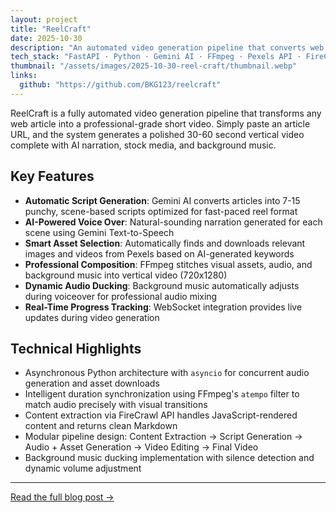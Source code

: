 ```yaml
---
layout: project
title: "ReelCraft"
date: 2025-10-30
description: "An automated video generation pipeline that converts web articles into engaging 30-60 second vertical videos using Gemini AI, Pexels, and FFmpeg."
tech_stack: "FastAPI · Python · Gemini AI · FFmpeg · Pexels API · FireCrawl"
thumbnail: "/assets/images/2025-10-30-reel-craft/thumbnail.webp"
links:
  github: "https://github.com/BKG123/reelcraft"
---
```


ReelCraft is a fully automated video generation pipeline that transforms any web article into a professional-grade short video. Simply paste an article URL, and the system generates a polished 30-60 second vertical video complete with AI narration, stock media, and background music.

## Key Features

- **Automatic Script Generation**: Gemini AI converts articles into 7-15 punchy, scene-based scripts optimized for fast-paced reel format
- **AI-Powered Voice Over**: Natural-sounding narration generated for each scene using Gemini Text-to-Speech
- **Smart Asset Selection**: Automatically finds and downloads relevant images and videos from Pexels based on AI-generated keywords
- **Professional Composition**: FFmpeg stitches visual assets, audio, and background music into vertical video (720x1280)
- **Dynamic Audio Ducking**: Background music automatically adjusts during voiceover for professional audio mixing
- **Real-Time Progress Tracking**: WebSocket integration provides live updates during video generation

## Technical Highlights

- Asynchronous Python architecture with `asyncio` for concurrent audio generation and asset downloads
- Intelligent duration synchronization using FFmpeg's `atempo` filter to match audio precisely with visual transitions
- Content extraction via FireCrawl API handles JavaScript-rendered content and returns clean Markdown
- Modular pipeline design: Content Extraction → Script Generation → Audio + Asset Generation → Video Editing → Final Video
- Background music ducking implementation with silence detection and dynamic volume adjustment

---

[Read the full blog post →](/2025/10/30/reel-craft.html)

